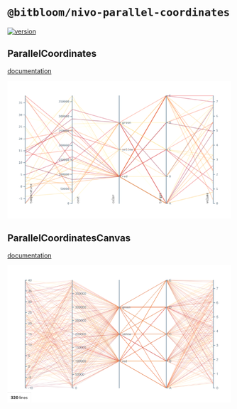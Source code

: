 # `@bitbloom/nivo-parallel-coordinates`

[![version](https://img.shields.io/npm/v/@bitbloom/nivo-parallel-coordinates.svg?style=flat-square)](https://www.npmjs.com/package/@bitbloom/nivo-parallel-coordinates)

## ParallelCoordinates

[documentation](http://nivo.rocks/parallel-coordinates)

![ParallelCoordinates](https://raw.githubusercontent.com/plouc/nivo/master/packages/parallel-coordinates/doc/parallel-coordinates.png)

## ParallelCoordinatesCanvas

[documentation](http://nivo.rocks/parallel-coordinates/canvas)

![ParallelCoordinatesCanvas](https://raw.githubusercontent.com/plouc/nivo/master/packages/parallel-coordinates/doc/parallel-coordinates-canvas.png)
